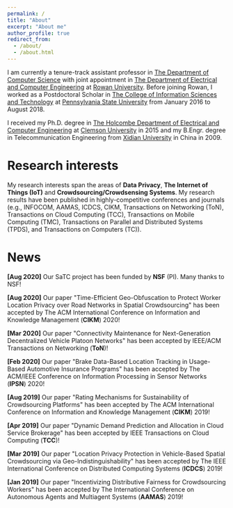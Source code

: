 ```yaml
---
permalink: /
title: "About"
excerpt: "About me"
author_profile: true
redirect_from: 
  - /about/
  - /about.html
---
```


I am currently a tenure-track assistant professor in [The Department of Computer Science](https://academics.rowan.edu/csm/departments/cs/index.html) with joint appointment in [The Department of Electrical and Computer Engineering](https://academics.rowan.edu/engineering/programs/electricalcomputer/index.html) at [Rowan University](https://www.rowan.edu/home/). Before joining Rowan, I worked as a Postdoctoral Scholar in [The College of Information Sciences and Technology](https://ist.psu.edu/) at [Pennsylvania State University](http://www.psu.edu/) from January 2016 to August 2018.

I received my Ph.D. degree in [The Holcombe Department of Electrical and Computer Engineering](http://www.clemson.edu/ces/departments/ece/) at [Clemson University](http://www.clemson.edu/) in 2015 and my B.Engr. degree in Telecommunication Engineering from [Xidian University](http://www.xidian.edu.cn/) in China in 2009.

Research interests
======
My research interests span the areas of **Data Privacy**, **The Internet of Things (IoT)** and **Crowdsourcing/Crowdsensing Systems**. My research results have been published in highly-competitive conferences and journals (e.g., INFOCOM, AAMAS, ICDCS, CIKM, Transactions on Networking (ToN), Transactions on Cloud Computing (TCC), Transactions on Mobile Computing (TMC), Transactions on Parallel and Distributed Systems (TPDS), and Transactions on Computers (TC)).

News
======

**[Aug 2020]** Our SaTC project has been funded by **NSF** (PI). Many thanks to NSF!

**[Aug 2020]** Our paper "Time-Efficient Geo-Obfuscation to Protect Worker Location Privacy over Road Networks in Spatial Crowdsourcing" has been accepted by The ACM International Conference on Information and Knowledge Management (**CIKM**) 2020!

**[Mar 2020]** Our paper "Connectivity Maintenance for Next-Generation Decentralized Vehicle Platoon Networks" has been accepted by IEEE/ACM Transactions on Networking (**ToN**)!

**[Feb 2020]** Our paper "Brake Data-Based Location Tracking in Usage-Based Automotive Insurance Programs" has been accepted by The ACM/IEEE Conference on Information Processing in Sensor Networks (**IPSN**) 2020!

**[Aug 2019]** Our paper "Rating Mechanisms for Sustainability of Crowdsourcing Platforms" has been accepted by The ACM International Conference on Information and Knowledge Management (**CIKM**) 2019!

**[Apr 2019]** Our paper "Dynamic Demand Prediction and Allocation in Cloud Service Brokerage" has been accepted by IEEE Transactions on Cloud Computing (**TCC**)!

**[Mar 2019]** Our paper "Location Privacy Protection in Vehicle-Based Spatial Crowdsourcing via Geo-Indistinguishability" has been accepted by The IEEE International Conference on Distributed Computing Systems (**ICDCS**) 2019!

**[Jan 2019]** Our paper "Incentivizing Distributive Fairness for Crowdsourcing Workers" has been accepted by The International Conference on Autonomous Agents and Multiagent Systems (**AAMAS**) 2019!

